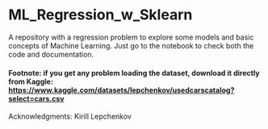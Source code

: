 # **ML_Regression_w_Sklearn**
A repository with a regression problem to explore some models and basic concepts of Machine Learning. Just go to the notebook to check both the code and documentation.
#### Footnote: if you get any problem loading the dataset, download it directly from Kaggle: https://www.kaggle.com/datasets/lepchenkov/usedcarscatalog?select=cars.csv
Acknowledgments: Kirill Lepchenkov 

